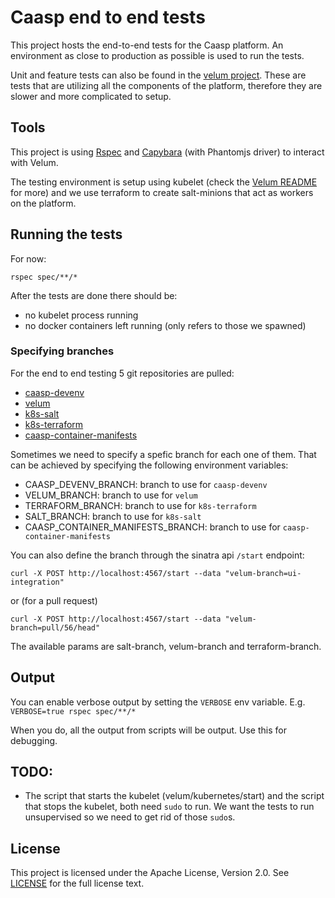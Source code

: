 # Caasp end to end tests

This project hosts the end-to-end tests for the Caasp platform. An environment
as close to production as possible is used to run the tests.

Unit and feature tests can also be found in the [velum project](https://github.com/kubic-project/velum).
These are tests that are utilizing all the components of the platform, therefore
they are slower and more complicated to setup.

## Tools

This project is using [Rspec](http://rspec.info/) and [Capybara](http://www.rubydoc.info/gems/capybara)
(with Phantomjs driver) to interact with Velum.

The testing environment is setup using kubelet (check the [Velum README](https://github.com/kubic-project/velum/blob/master/README.md) for more)
and we use terraform to create salt-minions that act as workers on the platform.

## Running the tests

For now:

```
rspec spec/**/*
```

After the tests are done there should be:

- no kubelet process running
- no docker containers left running (only refers to those we spawned)

### Specifying branches

For the end to end testing 5 git repositories are pulled:

- [caasp-devenv](https://github.com/kubic-project/caasp-devenv)
- [velum](https://github.com/kubic-project/velum)
- [k8s-salt](https://github.com/kubic-project/salt)
- [k8s-terraform](https://github.com/kubic-project/terraform)
- [caasp-container-manifests](https://github.com/kubic-project/caasp-container-manifests)

Sometimes we need to specify a spefic branch for each one of them. That can be
achieved by specifying the following environment variables:

- CAASP_DEVENV_BRANCH: branch to use for `caasp-devenv`
- VELUM_BRANCH: branch to use for `velum`
- TERRAFORM_BRANCH: branch to use for `k8s-terraform`
- SALT_BRANCH: branch to use for `k8s-salt`
- CAASP_CONTAINER_MANIFESTS_BRANCH: branch to use for `caasp-container-manifests`

You can also define the branch through the sinatra api `/start` endpoint:

```
curl -X POST http://localhost:4567/start --data "velum-branch=ui-integration"
```

or (for a pull request)

```
curl -X POST http://localhost:4567/start --data "velum-branch=pull/56/head"
```

The available params are salt-branch, velum-branch and terraform-branch.

## Output

You can enable verbose output by setting the `VERBOSE` env variable.
E.g.  `VERBOSE=true rspec spec/**/*`

When you do, all the output from scripts will be output. Use this for debugging.

## TODO:

- The script that starts the kubelet (velum/kubernetes/start) and the script
  that stops the kubelet, both need `sudo` to run. We want the tests to run
  unsupervised so we need to get rid of those `sudo`s.

## License

This project is licensed under the Apache License, Version 2.0. See
[LICENSE](https://github.com/kubic-project/e2e-tests/blob/master/LICENSE) for the full
license text.
